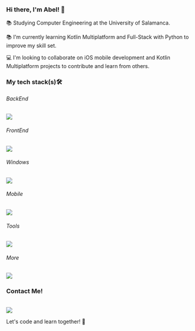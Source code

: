 ### Hi there, I'm Abel! 👋

📚 Studying Computer Engineering at the University of Salamanca.

📚 I'm currently learning Kotlin Multiplatform and Full-Stack with Python to improve my skill set.

💻 I'm looking to collaborate on iOS mobile development and Kotlin Multiplatform projects to contribute and learn from others.

### My tech stack(s)🛠

<p align="center">
  <h6>BackEnd</h6>
  <a href="https://skillicons.dev">
    <img src="https://skillicons.dev/icons?i=py,java,c,ts,nodejs,express,mongodb&perline=3" />
  </a>
</p>

<p align="center">
  <h6>FrontEnd</h6>
  <a href="https://skillicons.dev">
    <img src="https://skillicons.dev/icons?i=html,js" />
  </a>
</p>

<p align="center">
  <h6>Windows</h6>
  <a href="https://skillicons.dev">
    <img src="https://skillicons.dev/icons?i=dotnet,cs" />
  </a>
</p>

<p align="center">
  <h6>Mobile</h6>
  <a href="https://skillicons.dev">
    <img src="https://skillicons.dev/icons?i=swift,flutter,sqlite" />
  </a>
</p>

<p align="center">
  <h6>Tools</h6>
  <a href="https://skillicons.dev">
    <img src="https://skillicons.dev/icons?i=git,github,githubactions,vscode,visualstudio,androidstudio,xcode,postman,figma&perline=3" />
  </a>
</p>

<p align="center">
  <h6>More</h6>
  <a href="https://skillicons.dev">
    <img src="https://skillicons.dev/icons?i=linux,bash" />
  </a>
</p>

### Contact Me!
<p align="center">
  <h6></h6>
  <a href="[https://www.linkedin.com/in/diegoobh/](https://www.linkedin.com/in/abelhdzl/)">
    <img src="https://skillicons.dev/icons?i=linkedin" />
  </a>
</p>

Let's code and learn together! 🚀
